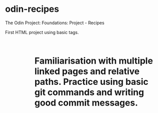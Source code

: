 # odin-recipes
The Odin Project: Foundations: Project - Recipes

First HTML project using basic tags. <p> <h1> <img> <a> <ul> <ol>
Familiarisation with multiple linked pages and relative paths.
Practice using basic git commands and writing good commit messages.

